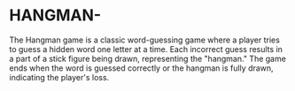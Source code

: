 # HANGMAN-
The Hangman game is a classic word-guessing game where a player tries to guess a hidden word one letter at a time. Each incorrect guess results in a part of a stick figure being drawn, representing the "hangman." The game ends when the word is guessed correctly or the hangman is fully drawn, indicating the player's loss. 
